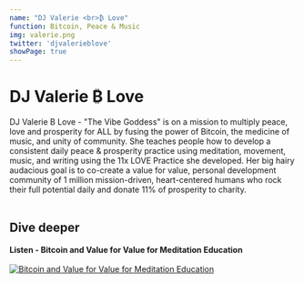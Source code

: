 ```yaml
---
name: "DJ Valerie <br>₿ Love"
function: Bitcoin, Peace & Music
img: valerie.png
twitter: 'djvalerieblove'
showPage: true
---
```


# DJ Valerie ₿ Love
 
DJ Valerie B Love - "The Vibe Goddess" is on a mission to multiply peace, love and prosperity for ALL by fusing the power of Bitcoin, the medicine of music, and unity of community. She teaches people how to develop a consistent daily peace & prosperity practice using meditation, movement, music, and writing using the 11x LOVE Practice she developed. Her big hairy audacious goal is to co-create a value for value, personal development community of 1 million mission-driven, heart-centered humans who rock their full potential daily and donate 11% of prosperity to charity.
<br><br>

## Dive deeper


<div class="grid grid-cols-2 gap-5">
<div class="p-3 my-2">

**Listen - Bitcoin and Value for Value for Meditation Education**  <br><br>
[![Bitcoin and Value for Value for Meditation Education](/2022/content/valerie1.png)](https://www.djvalerieblove.com/podcast/episode/2cf47ef4/bitcoin-and-value-for-value-for-meditation-education/)
</div>



</div>

<br>





